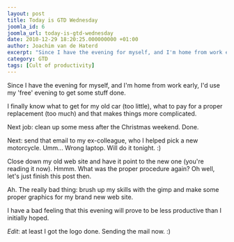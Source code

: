 ```yaml
---
layout: post
title: Today is GTD Wednesday
joomla_id: 6
joomla_url: today-is-gtd-wednesday
date: 2010-12-29 18:20:25.000000000 +01:00
author: Joachim van de Haterd
excerpt: "Since I have the evening for myself, and I'm home from work early, I'd use my 'free' evening to get some stuff done."
category: GTD
tags: [Cult of productivity]
---
```

Since I have the evening for myself, and I'm home from work early, I'd use my 'free' evening to get some stuff done.

I finally know what to get for my old car (too little), what to pay for a proper replacement (too much) and that makes things more complicated.

Next job: clean up some mess after the Christmas weekend. Done.

Next: send that email to my ex-colleague, who I helped pick a new motorcycle. Umm... Wrong laptop. Will do it tonight. :)

Close down my old web site and have it point to the new one (you're reading it now). Hmmm. What was the proper procedure again? Oh well, let's just finish this post then.

Ah. The really bad thing: brush up my skills with the gimp and make some proper graphics for my brand new web site.

I have a bad feeling that this evening will prove to be less productive than I initially hoped.

*Edit*: at least I got the logo done. Sending the mail now. :)
